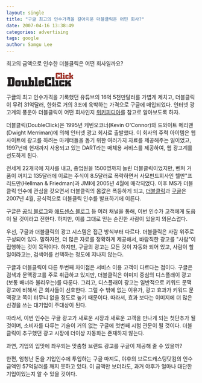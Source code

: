 ```yaml
---
layout: single
title: "구글 최고의 인수가격을 갈아치운 더블클릭은 어떤 회사?"
date: 2007-04-16 13:38:49
categories: advertising
tags: google
author: Samgu Lee
---
```


최고의 금액으로 인수한 더블클릭은 어떤 회사일까요?

![더블클릭 로고](/assets/double-click-logo.png)

구글의 최고 인수가격을 기록했던 유튜브의 16억 5천만달러를 가볍게 제치고, 더블클릭이 무려 31억달러, 한화로 거의 3조에 육박하는 가격으로 구글에 매입되었다. 인터넷 광고계의 풍운아 더블클릭이 어떤 회사인지 [위키피디아](http://en.wikipedia.org/wiki/DoubleClick)를 참고로 알아보도록 하자.

더블클릭(DoubleClick)은 1995년 케빈오코너(Kevin O'Connor)와 드와이트 메리맨(Dwight Merriman)에 의해 인터넷 광고 회사로 출발했다. 이 회사의 주력 아이템은 웹사이트에 광고를 하려는 마케터들을 돕기 위한 여러가지 자료를 제공해주는 일이었고, 1997년에 현재까지 사용되고 있는 DART라는 매체용 서비스를 제공하여, 웹 광고계를 선도하게 된다.

전세계 22개국에 지사를 내고, 종업원을 1500명까지 늘린 더블클릭이었지만, 벤처 거품이 꺼지고 135달러에 이르는 주식이 8.5달러로 폭락하면서 사모펀드회사인 헬만"프리드만(Hellman & Friedman)과 JMI에 2005년 4월에 매각되었다. 이후 MS가 더블클릭 인수에 관심을 갖으면서 더블클릭의 몸값은 폭등하게 되고, [더블클릭](http://www.doubleclick.com/us/about_doubleclick/press_releases/default.asp?p=572)과 [구글](http://www.google.com/intl/en/press/pressrel/doubleclick.html)은 2007년 4월, 공식적으로 더블클릭 인수를 발표하기에 이른다.

구글은 [공식 블로그](http://googleblog.blogspot.com/2007/04/next-step-in-google-advertising.html)와 [애드센스 블로그](http://adsense-ko.blogspot.com/2007/04/doubleclick.html) 등 여러 채널을 통해, 이번 인수가 고객에게 도움이 될 것이라고 전한다. 하지만, 이를 그대로 믿는 순진한 사람이 있을지 의문스럽다.

우선, 구글과 더블클릭의 광고 시스템은 접근 방식부터 다르다. 더블클릭은 사람 위주로 구성되어 있다. 말하자면, 더 많은 자료를 정확하게 제공해서, 바람직한 광고를 "사람"이 집행하는 것이 목적이다. 하지만, 구글의 광고는 모든 것이 자동화 되어 있고, 사람이 할 일이라고는, 검색어를 선택하는 정도에 지나지 않는다.

구글과 더블클릭이 다른 두번째 차이점은 서비스 이용 고객이 다르다는 점이다. 구글은 검색과 문맥광고를 주로 취급하고 있지만, 더블클릭은 이미지 중심의 디스플래이 광고(보통 배너라 불리우는)를 다룬다. 그리고, 디스플래이 광고는 일반적으로 키워드 문맥광고에 비해서 큰 회사들이 선호한다. 그럴 수 밖에 없는 이유가, 광고 효과가 키워드 문맥광고 쪽이 터무니 없을 정도로 높기 때문이다. 따라서, 효과 보다는 이미지에 더 많은 신경을 쓰는 대기업이 주대상이 된다.

따라서, 이번 인수는 구글 광고가 새로운 시장과 새로운 고객을 만나게 되는 첫단추가 될 것이며, 소비자를 다루는 기술이 거의 없는 구글에 첫번째 시험 관문이 될 것이다. 더블클릭이 추구했던 광고 시장에 더이상 자동화는 존재하지 않는다.

과연, 기업의 입맛에 좌우되는 맞춤형 브랜드 광고를 구글이 제공해 줄 수 있을까?

한편, 엄청난 돈을 기업인수에 투입하는 구글 마져도, 야후의 브로드캐스팅닷컴의 인수금액인 57억달러를 깨지 못하고 있다. 이 금액만 보더라도, 과거 야후가 얼마나 대단한 기업이었는지 알 수 있을 것이다.
